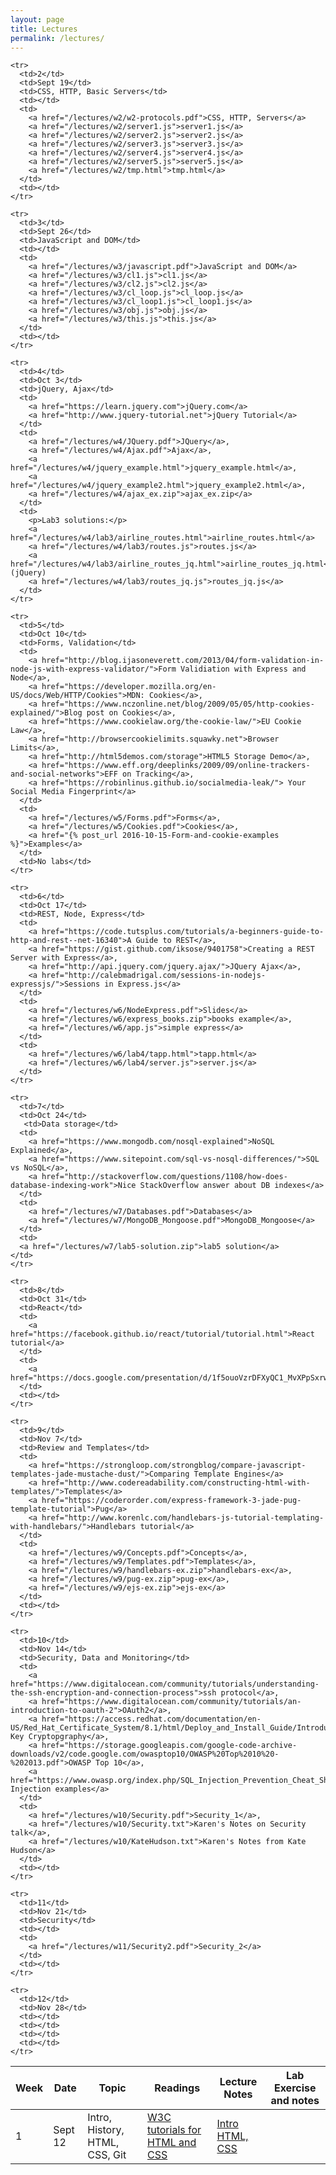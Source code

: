 ```yaml
---
layout: page
title: Lectures
permalink: /lectures/
---
```


<table>
  <thead>
    <tr>
      <th>Week</th>
      <th>Date</th>
      <th>Topic</th>
      <th>Readings</th>
      <th>Lecture Notes</th>
      <th>Lab Exercise and notes</th>
    </tr>
  </thead>
  <tbody>
    <tr>
      <td>1</td>
      <td>Sept 12</td>
      <td>Intro, History, HTML, CSS, Git</td>
      <td>
        <a href="http://www.w3schools.com/">W3C tutorials for HTML and CSS</a>
      </td>
      <td>
        <a href="/lectures/w1/w1-intro.pdf">Intro</a>
        <a href="/lectures/w1/w1-documents.pdf">HTML, CSS</a>
      </td>
      <td></td>
    </tr>

    <tr>
      <td>2</td>
      <td>Sept 19</td>
      <td>CSS, HTTP, Basic Servers</td>
      <td></td>
      <td>
        <a href="/lectures/w2/w2-protocols.pdf">CSS, HTTP, Servers</a>
        <a href="/lectures/w2/server1.js">server1.js</a>
        <a href="/lectures/w2/server2.js">server2.js</a>
        <a href="/lectures/w2/server3.js">server3.js</a>
        <a href="/lectures/w2/server4.js">server4.js</a>
        <a href="/lectures/w2/server5.js">server5.js</a>
        <a href="/lectures/w2/tmp.html">tmp.html</a>
      </td>
      <td></td>
    </tr>

    <tr>
      <td>3</td>
      <td>Sept 26</td>
      <td>JavaScript and DOM</td>
      <td></td>
      <td>
        <a href="/lectures/w3/javascript.pdf">JavaScript and DOM</a>
        <a href="/lectures/w3/cl1.js">cl1.js</a>
        <a href="/lectures/w3/cl2.js">cl2.js</a>
        <a href="/lectures/w3/cl_loop.js">cl_loop.js</a>
        <a href="/lectures/w3/cl_loop1.js">cl_loop1.js</a>
        <a href="/lectures/w3/obj.js">obj.js</a>
        <a href="/lectures/w3/this.js">this.js</a>
      </td>
      <td></td>
    </tr>

    <tr>
      <td>4</td>
      <td>Oct 3</td>
      <td>jQuery, Ajax</td>
      <td>
        <a href="https://learn.jquery.com">jQuery.com</a>
        <a href="http://www.jquery-tutorial.net">jQuery Tutorial</a>
      </td>
      <td>
        <a href="/lectures/w4/JQuery.pdf">JQuery</a>,
        <a href="/lectures/w4/Ajax.pdf">Ajax</a>,
        <a href="/lectures/w4/jquery_example.html">jquery_example.html</a>,
        <a href="/lectures/w4/jquery_example2.html">jquery_example2.html</a>,
        <a href="/lectures/w4/ajax_ex.zip">ajax_ex.zip</a>
      </td>
      <td>
        <p>Lab3 solutions:</p>
        <a href="/lectures/w4/lab3/airline_routes.html">airline_routes.html</a>
        <a href="/lectures/w4/lab3/routes.js">routes.js</a>
        <a href="/lectures/w4/lab3/airline_routes_jq.html">airline_routes_jq.html</a> (jQuery)
        <a href="/lectures/w4/lab3/routes_jq.js">routes_jq.js</a>
      </td>
    </tr>

    <tr>
      <td>5</td>
      <td>Oct 10</td>
      <td>Forms, Validation</td>
      <td>
        <a href="http://blog.ijasoneverett.com/2013/04/form-validation-in-node-js-with-express-validator/">Form Validiation with Express and Node</a>,
        <a href="https://developer.mozilla.org/en-US/docs/Web/HTTP/Cookies">MDN: Cookies</a>,
        <a href="https://www.nczonline.net/blog/2009/05/05/http-cookies-explained/">Blog post on Cookies</a>,
        <a href="https://www.cookielaw.org/the-cookie-law/">EU Cookie Law</a>,
        <a href="http://browsercookielimits.squawky.net">Browser Limits</a>,
        <a href="http://html5demos.com/storage">HTML5 Storage Demo</a>,
        <a href="https://www.eff.org/deeplinks/2009/09/online-trackers-and-social-networks">EFF on Tracking</a>,
        <a href="https://robinlinus.github.io/socialmedia-leak/"> Your Social Media Fingerprint</a>
      </td>
      <td>
        <a href="/lectures/w5/Forms.pdf">Forms</a>,
        <a href="/lectures/w5/Cookies.pdf">Cookies</a>,
        <a href="{% post_url 2016-10-15-Form-and-cookie-examples %}">Examples</a>
      </td>
      <td>No labs</td>
    </tr>

    <tr>
      <td>6</td>
      <td>Oct 17</td>
      <td>REST, Node, Express</td>
      <td>
        <a href="https://code.tutsplus.com/tutorials/a-beginners-guide-to-http-and-rest--net-16340">A Guide to REST</a>,
        <a href="https://gist.github.com/iksose/9401758">Creating a REST Server with Express</a>,
        <a href="http://api.jquery.com/jquery.ajax/">JQuery Ajax</a>,
        <a href="http://calebmadrigal.com/sessions-in-nodejs-expressjs/">Sessions in Express.js</a>
      </td>
      <td>
        <a href="/lectures/w6/NodeExpress.pdf">Slides</a>
        <a href="/lectures/w6/express_books.zip">books example</a>,
        <a href="/lectures/w6/app.js">simple express</a>
      </td>
      <td>
        <a href="/lectures/w6/lab4/tapp.html">tapp.html</a>
        <a href="/lectures/w6/lab4/server.js">server.js</a>
      </td>
    </tr>

    <tr>
      <td>7</td>
      <td>Oct 24</td>
       <td>Data storage</td>
      <td>
        <a href="https://www.mongodb.com/nosql-explained">NoSQL Explained</a>,
        <a href="https://www.sitepoint.com/sql-vs-nosql-differences/">SQL vs NoSQL</a>,
        <a href="http://stackoverflow.com/questions/1108/how-does-database-indexing-work">Nice StackOverflow answer about DB indexes</a>
      </td>
      <td>
        <a href="/lectures/w7/Databases.pdf">Databases</a>
        <a href="/lectures/w7/MongoDB_Mongoose.pdf">MongoDB_Mongoose</a>
      </td>
      <td>
      <a href="/lectures/w7/lab5-solution.zip">lab5 solution</a>
    </td>
    </tr>

    <tr>
      <td>8</td>
      <td>Oct 31</td>
      <td>React</td>
      <td>
        <a href="https://facebook.github.io/react/tutorial/tutorial.html">React tutorial</a>
      </td>
      <td>
        <a href="https://docs.google.com/presentation/d/1f5ouoVzrDFXyQC1_MvXPpSxrwTg32qvhHddtJdU8mp0/edit#slide=id.p">React</a>
      </td>
      <td></td>
    </tr>

    <tr>
      <td>9</td>
      <td>Nov 7</td>
      <td>Review and Templates</td>
      <td>
        <a href="https://strongloop.com/strongblog/compare-javascript-templates-jade-mustache-dust/">Comparing Template Engines</a>
        <a href="http://www.codereadability.com/constructing-html-with-templates/">Templates</a>
        <a href="https://coderorder.com/express-framework-3-jade-pug-template-tutorial">Pug</a>
        <a href="http://www.korenlc.com/handlebars-js-tutorial-templating-with-handlebars/">Handlebars tutorial</a>
      </td>
      <td>
        <a href="/lectures/w9/Concepts.pdf">Concepts</a>,
        <a href="/lectures/w9/Templates.pdf">Templates</a>,
        <a href="/lectures/w9/handlebars-ex.zip">handlebars-ex</a>,
        <a href="/lectures/w9/pug-ex.zip">pug-ex</a>,
        <a href="/lectures/w9/ejs-ex.zip">ejs-ex</a>
      </td>
      <td></td>
    </tr>

    <tr>
      <td>10</td>
      <td>Nov 14</td>
      <td>Security, Data and Monitoring</td>
      <td>
        <a href="https://www.digitalocean.com/community/tutorials/understanding-the-ssh-encryption-and-connection-process">ssh protocol</a>,
        <a href="https://www.digitalocean.com/community/tutorials/an-introduction-to-oauth-2">OAuth2</a>,
        <a href="https://access.redhat.com/documentation/en-US/Red_Hat_Certificate_System/8.1/html/Deploy_and_Install_Guide/Introduction_to_Public_Key_Cryptography.html">Public-Key Cryptopgraphy</a>,
        <a href="https://storage.googleapis.com/google-code-archive-downloads/v2/code.google.com/owasptop10/OWASP%20Top%2010%20-%202013.pdf">OWASP Top 10</a>,
        <a href="https://www.owasp.org/index.php/SQL_Injection_Prevention_Cheat_Sheet">SQL Injection examples</a>
      </td>
      <td>
        <a href="/lectures/w10/Security.pdf">Security_1</a>,
        <a href="/lectures/w10/Security.txt">Karen's Notes on Security talk</a>,
        <a href="/lectures/w10/KateHudson.txt">Karen's Notes from Kate Hudson</a>
      </td>
      <td></td>
    </tr>

    <tr>
      <td>11</td>
      <td>Nov 21</td>
      <td>Security</td>
      <td></td>
      <td>
        <a href="/lectures/w11/Security2.pdf">Security_2</a>
      </td>
      <td></td>
    </tr>

    <tr>
      <td>12</td>
      <td>Nov 28</td>
      <td></td>
      <td></td>
      <td></td>
      <td></td>
    </tr>
  </tbody>
</table>
